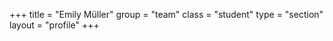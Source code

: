 +++
title = "Emily Müller"
group = "team"
class = "student"
type = "section"
layout = "profile"
+++
